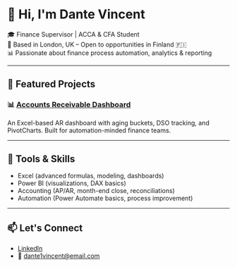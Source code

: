 # 👋 Hi, I'm Dante Vincent

🎓 Finance Supervisor | ACCA & CFA Student  
📍 Based in London, UK – Open to opportunities in Finland 🇫🇮  
📊 Passionate about finance process automation, analytics & reporting

---

## 💼 Featured Projects

### 📊 [Accounts Receivable Dashboard](https://github.com/dante-vincent/finance-portfolio)
An Excel-based AR dashboard with aging buckets, DSO tracking, and PivotCharts. Built for automation-minded finance teams.

---

## 🔧 Tools & Skills
- Excel (advanced formulas, modeling, dashboards)
- Power BI (visualizations, DAX basics)
- Accounting (AP/AR, month-end close, reconciliations)
- Automation (Power Automate basics, process improvement)

---

## 📫 Let's Connect
- [LinkedIn](https://linkedin.com/in/dante-vincent)
- 📧 dante1vincent@email.com
